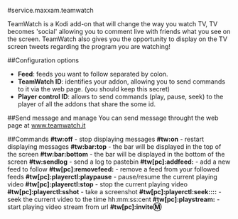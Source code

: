 #service.maxxam.teamwatch

TeamWatch is a Kodi add-on that will change the way you watch TV,
TV becomes 'social' allowing you to comment live with friends
what you see on the screen. TeamWatch also gives you the opportunity to
display on the TV screen tweets regarding the program you are watching!

##Configuration options
- **Feed**: feeds you want to follow separated by colon.
- **TeamWatch ID**: identifies your addon, allowing you to send commands to it via the web page. (you should keep this secret)
- **Player control ID**: allows to send commands (play, pause, seek) to the player of all the addons that share the some id.

##Send message and manage
You can send message throught the web page at www.teamwatch.it

##Commands
**#tw:off** - stop displaying messages
**#tw:on** - restart displaying messages
**#tw:bar:top** - the bar will be displayed in the top of the screen
**#tw:bar:bottom** - the bar will be displayed in the bottom of the screen
**#tw:sendlog** - send a log to pastebin
**#tw[pc]:addfeed:<feed>** - add a new feed to follow
**#tw[pc]:removefeed:<feed>** - remove a feed from your followed feeds
**#tw[pc]:playerctl:playpause** - pause/resume the current playing video
**#tw[pc]:playerctl:stop** - stop the current playing video
**#tw[pc]:playerctl:sshot** - take a screenshot
**#tw[pc]:playerctl:seek:<hh>:<mm>:<ss>:<cent>** - seek the current video to the time hh:mm:ss:cent
**#tw[pc]:playstream:<url>** - start playing video stream from url
**#tw[pc]:invite:m:<title>** - invite other users to watch a movie (all the users must have the movie in the kodi library)
**#tw[pc]:invite:e:<title>:<season>:<episode>** - invite other users to watch a tvshow (all the users must have the movie in the kodi library)

  
If the command is used with "#twpc:" instead of "#tw:" it will be sent to all the users that share your "Player control ID"
